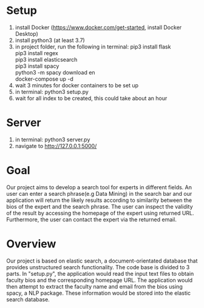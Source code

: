 # Setup
1. install Docker (https://www.docker.com/get-started, install Docker Desktop)
2. install python3 (at least 3.7)
3. in project folder, run the following in terminal:
    pip3 install flask\
    pip3 install regex\
    pip3 install elasticsearch\
    pip3 install spacy\
    python3 -m spacy download en\
    docker-compose up -d
4. wait 3 minutes for docker containers to be set up
5. in terminal: python3 setup.py
6. wait for all index to be created, this could take about an hour

# Server
1. in terminal: python3 server.py
2. navigate to http://127.0.0.1:5000/

# Goal
Our project aims to develop a search tool for experts in different fields. An user can enter a search phrase(e.g Data Mining) in the search bar and our application will return the likely results according to similarity between the bios of the expert and the search phrase. The user can inspect the validity of the result by accessing the homepage of the expert using returned URL. Furthermore, the user can contact the expert via the returned email.

# Overview
Our project is based on elastic search, a document-orientated database that provides unstructured search functionality. The code base is divided to 3 parts. In "setup.py", the application would read the input text files to obtain faculty bios and the corresponding homepage URL. The application would then attempt to extract the faculty name and email from the bios using spacy, a NLP package. These information would be stored into the elastic search database. 
